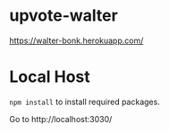 # upvote-walter
https://walter-bonk.herokuapp.com/

# Local Host
`npm install` to install required packages.

Go to http://localhost:3030/
